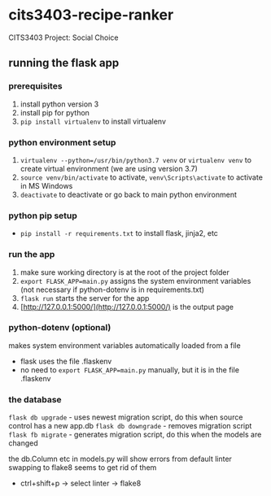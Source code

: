 # cits3403-recipe-ranker
CITS3403 Project: Social Choice

## running the flask app

### prerequisites
1. install python version 3
2. install pip for python
3. `pip install virtualenv` to install virtualenv

### python environment setup
1. `virtualenv --python=/usr/bin/python3.7 venv` or `virtualenv venv` to create virtual environment (we are using version 3.7)
2. `source venv/bin/activate` to activate, `venv\Scripts\activate` to activate in MS Windows
3. `deactivate` to deactivate or go back to main python environment

### python pip setup
- `pip install -r requirements.txt` to install flask, jinja2, etc

### run the app
1. make sure working directory is at the root of the project folder
2. `export FLASK_APP=main.py` assigns the system environment variables (not necessary if python-dotenv is in requirements.txt)
3. `flask run` starts the server for the app
4. [http://127.0.0.1:5000/](http://127.0.0.1:5000/) is the output page

### python-dotenv (optional)
makes system environment variables automatically loaded from a file
- flask uses the file .flaskenv
- no need to `export FLASK_APP=main.py` manually, but it is in the file .flaskenv

### the database
`flask db upgrade` - uses newest migration script, do this when source control has a new app.db
`flask db downgrade` - removes migration script
`flask fb migrate` - generates migration script, do this when the models are changed

the db.Column etc in models.py will show errors from default linter swapping to flake8 seems to get rid of them
- ctrl+shift+p -> select linter -> flake8 

